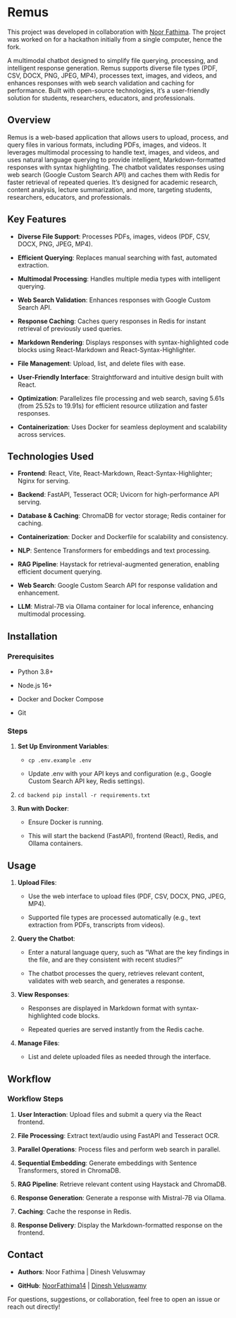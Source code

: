 Remus
===============

This project was developed in collaboration with [Noor Fathima](https://github.com/NoorFathima14). The project was worked on for a hackathon initially from a single computer, hence the fork.

A multimodal chatbot designed to simplify file querying, processing, and intelligent response generation. Remus supports diverse file types (PDF, CSV, DOCX, PNG, JPEG, MP4), processes text, images, and videos, and enhances responses with web search validation and caching for performance. Built with open-source technologies, it’s a user-friendly solution for students, researchers, educators, and professionals.

Overview
--------

Remus is a web-based application that allows users to upload, process, and query files in various formats, including PDFs, images, and videos. It leverages multimodal processing to handle text, images, and videos, and uses natural language querying to provide intelligent, Markdown-formatted responses with syntax highlighting. The chatbot validates responses using web search (Google Custom Search API) and caches them with Redis for faster retrieval of repeated queries. It’s designed for academic research, content analysis, lecture summarization, and more, targeting students, researchers, educators, and professionals.

Key Features
------------

*   **Diverse File Support**: Processes PDFs, images, videos (PDF, CSV, DOCX, PNG, JPEG, MP4).
    
*   **Efficient Querying**: Replaces manual searching with fast, automated extraction.
    
*   **Multimodal Processing**: Handles multiple media types with intelligent querying.
    
*   **Web Search Validation**: Enhances responses with Google Custom Search API.
    
*   **Response Caching**: Caches query responses in Redis for instant retrieval of previously used queries.
    
*   **Markdown Rendering**: Displays responses with syntax-highlighted code blocks using React-Markdown and React-Syntax-Highlighter.
    
*   **File Management**: Upload, list, and delete files with ease.
    
*   **User-Friendly Interface**: Straightforward and intuitive design built with React.
    
*   **Optimization**: Parallelizes file processing and web search, saving 5.61s (from 25.52s to 19.91s) for efficient resource utilization and faster responses.
    
*   **Containerization**: Uses Docker for seamless deployment and scalability across services.
    

Technologies Used
-----------------

*   **Frontend**: React, Vite, React-Markdown, React-Syntax-Highlighter; Nginx for serving.
    
*   **Backend**: FastAPI, Tesseract OCR; Uvicorn for high-performance API serving.
    
*   **Database & Caching**: ChromaDB for vector storage; Redis container for caching.
    
*   **Containerization**: Docker and Dockerfile for scalability and consistency.
    
*   **NLP**: Sentence Transformers for embeddings and text processing.
    
*   **RAG Pipeline**: Haystack for retrieval-augmented generation, enabling efficient document querying.
    
*   **Web Search**: Google Custom Search API for response validation and enhancement.
    
*   **LLM**: Mistral-7B via Ollama container for local inference, enhancing multimodal processing.
    

Installation
------------

### Prerequisites

*   Python 3.8+
    
*   Node.js 16+
    
*   Docker and Docker Compose
    
*   Git
    

### Steps
    
1.  **Set Up Environment Variables**:
    
    *   `cp .env.example .env`
        
    *   Update .env with your API keys and configuration (e.g., Google Custom Search API key, Redis settings).
        
2.  `cd backend pip install -r requirements.txt`
    
    
3.  **Run with Docker**:
    
    *   Ensure Docker is running.
        
    *   This will start the backend (FastAPI), frontend (React), Redis, and Ollama containers.
        

Usage
-----

1.  **Upload Files**:
    
    *   Use the web interface to upload files (PDF, CSV, DOCX, PNG, JPEG, MP4).
        
    *   Supported file types are processed automatically (e.g., text extraction from PDFs, transcripts from videos).
        
2.  **Query the Chatbot**:
    
    *   Enter a natural language query, such as “What are the key findings in the file, and are they consistent with recent studies?”
        
    *   The chatbot processes the query, retrieves relevant content, validates with web search, and generates a response.
        
3.  **View Responses**:
    
    *   Responses are displayed in Markdown format with syntax-highlighted code blocks.
        
    *   Repeated queries are served instantly from the Redis cache.
        
4.  **Manage Files**:
    
    *   List and delete uploaded files as needed through the interface.
        

Workflow
--------
### Workflow Steps

1.  **User Interaction**: Upload files and submit a query via the React frontend.
    
2.  **File Processing**: Extract text/audio using FastAPI and Tesseract OCR.
    
3.  **Parallel Operations**: Process files and perform web search in parallel.
    
4.  **Sequential Embedding**: Generate embeddings with Sentence Transformers, stored in ChromaDB.
    
5.  **RAG Pipeline**: Retrieve relevant content using Haystack and ChromaDB.
    
6.  **Response Generation**: Generate a response with Mistral-7B via Ollama.
    
7.  **Caching**: Cache the response in Redis.
    
8.  **Response Delivery**: Display the Markdown-formatted response on the frontend.
    

Contact
-------

*   **Authors**: Noor Fathima | Dinesh Veluswmay
    
*   **GitHub**: [NoorFathima14](https://github.com/NoorFathima14) | [Dinesh Veluswamy](https://github.com/thatcatfromspace)

For questions, suggestions, or collaboration, feel free to open an issue or reach out directly!
